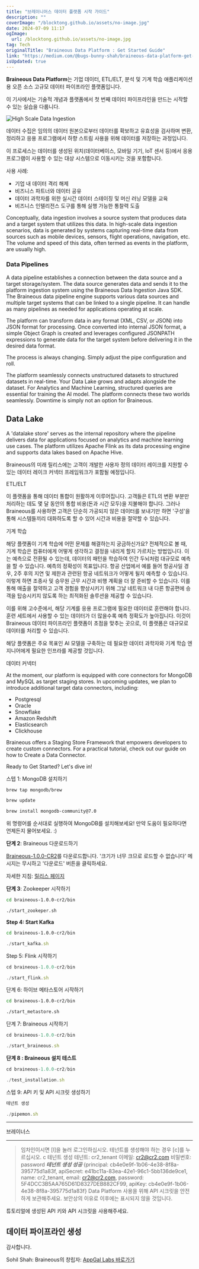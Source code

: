 ```yaml
---
title: "브레이니어스 데이터 플랫폼 시작 가이드"
description: ""
coverImage: "/blocktong.github.io/assets/no-image.jpg"
date: 2024-07-09 11:17
ogImage: 
  url: /blocktong.github.io/assets/no-image.jpg
tag: Tech
originalTitle: "Braineous Data Platform : Get Started Guide"
link: "https://medium.com/@bugs-bunny-shah/braineous-data-platform-get-started-guide-f4ab09025147"
isUpdated: true
---
```





**Braineous Data Platform**는 기업 데이터, ETL/ELT, 분석 및 기계 학습 애플리케이션용 오픈 소스 고규모 데이터 파이프라인 플랫폼입니다.

이 기사에서는 기술적 개념과 플랫폼에서 첫 번째 데이터 파이프라인을 만드는 시작할 수 있는 실습을 다룹니다.

![High Scale Data Ingestion](https://miro.medium.com/v2/resize:fit:1400/1*sPnJk9Xa6qmHE6zvF1IDzg.gif)

<div class="content-ad"></div>

데이터 수집은 임의의 데이터 원본으로부터 데이터를 확보하고 유효성을 검사하며 변환, 정리하고 응용 프로그램에서 하향 스트림 사용을 위해 데이터를 저장하는 과정입니다.

이 프로세스는 데이터를 생성된 위치(데이터베이스, 모바일 기기, IoT 센서 등)에서 응용 프로그램이 사용할 수 있는 대상 시스템으로 이동시키는 것을 포함합니다.

사용 사례:

- 기업 내 데이터 격리 해제
- 비즈니스 파트너와 데이터 공유
- 데이터 과학자를 위한 실시간 데이터 스테이징 및 머신 러닝 모델을 교육
- 비즈니스 인텔리전스 도구를 통해 실행 가능한 통찰력 도출

<div class="content-ad"></div>

Conceptually, data ingestion involves a source system that produces data and a target system that utilizes this data. In high-scale data ingestion scenarios, data is generated by systems capturing real-time data from sources such as mobile devices, sensors, flight operations, navigation, etc. The volume and speed of this data, often termed as events in the platform, are usually high.

### Data Pipelines

A data pipeline establishes a connection between the data source and a target storage/system. The data source generates data and sends it to the platform ingestion system using the Braineous Data Ingestion Java SDK. The Braineous data pipeline engine supports various data sources and multiple target systems that can be linked to a single pipeline. It can handle as many pipelines as needed for applications operating at scale.

The platform can transform data in any format (XML, CSV, or JSON) into JSON format for processing. Once converted into internal JSON format, a simple Object Graph is created and leverages configured JSONPATH expressions to generate data for the target system before delivering it in the desired data format.

<div class="content-ad"></div>

The process is always changing. Simply adjust the pipe configuration and roll.

The platform seamlessly connects unstructured datasets to structured datasets in real-time. Your Data Lake grows and adapts alongside the dataset. For Analytics and Machine Learning, structured queries are essential for training the AI model. The platform connects these two worlds seamlessly. Downtime is simply not an option for Braineous.

## Data Lake

A 'datalake store' serves as the internal repository where the pipeline delivers data for applications focused on analytics and machine learning use cases. The platform utilizes Apache Flink as its data processing engine and supports data lakes based on Apache Hive.

<div class="content-ad"></div>

Braineous의 미래 릴리스에는 고객이 개발한 사용자 정의 데이터 레이크를 지원할 수 있는 데이터 레이크 커넥터 프레임워크가 포함될 예정입니다.

ETL/ELT

이 플랫폼을 통해 데이터 통합이 원활하게 이루어집니다. 고객들은 ETL의 변환 부분만 처리하는 데도 몇 달 동안의 통합 비용(돈과 시간 모두)을 지불해야 합니다. 그러나 Braineous를 사용하면 고객은 단순히 가공되지 않은 데이터를 보내기만 하면 '구성'을 통해 시스템들끼리 대화하도록 할 수 있어 시간과 비용을 절약할 수 있습니다.

기계 학습

<div class="content-ad"></div>

해당 플랫폼이 기계 학습에 어떤 문제를 해결하는지 궁금하신가요? 전체적으로 볼 때, 기계 학습은 컴퓨터에게 어떻게 생각하고 결정을 내리게 할지 가르치는 방법입니다. 이는 예측으로 전환될 수 있는데, 데이터의 패턴을 학습하여 인간 두뇌처럼 대규모로 예측을 할 수 있습니다. 예측의 정확성이 목표입니다. 항공 산업에서 예를 들어 항공사일 경우, 2주 후의 지연 및 제한과 관련된 항공 네트워크가 어떻게 될지 예측할 수 있습니다. 이렇게 하면 조종사 및 승무원 근무 시간과 비행 계획을 더 잘 준비할 수 있습니다. 이를 통해 매출을 절약하고 고객 경험을 향상시키기 위해 그날 네트워크 내 다른 항공편에 승객을 탑승시키지 않도록 하는 최적화된 솔루션을 제공할 수 있습니다.

이를 위해 고수준에서, 해당 기계를 응용 프로그램에 필요한 데이터로 훈련해야 합니다. 훈련 세트에서 사용할 수 있는 데이터가 더 많을수록 예측 정확도가 높아집니다. 이것이 Braineous 데이터 파이프라인 플랫폼이 초점을 맞추는 곳으로, 이 플랫폼은 대규모로 데이터를 처리할 수 있습니다.

해당 플랫폼은 주요 목표인 AI 모델을 구축하는 데 필요한 데이터 과학자와 기계 학습 엔지니어에게 필요한 인프라를 제공할 것입니다.

데이터 커넥터

<div class="content-ad"></div>

At the moment, our platform is equipped with core connectors for MongoDB and MySQL as target staging stores. In upcoming updates, we plan to introduce additional target data connectors, including:

- Postgresql
- Oracle
- Snowflake
- Amazon Redshift
- Elasticsearch
- Clickhouse

Braineous offers a Staging Store Framework that empowers developers to create custom connectors. For a practical tutorial, check out our guide on how to Create a Data Connector.

Ready to Get Started? Let's dive in!

<div class="content-ad"></div>

스텝 1: MongoDB 설치하기

```bash
brew tap mongodb/brew
```

```bash
brew update
```

```bash
brew install mongodb-community@7.0
```

위 명령어를 순서대로 실행하여 MongoDB를 설치해보세요! 만약 도움이 필요하다면 언제든지 물어보세요. :)

<div class="content-ad"></div>

**단계 2**: Braineous 다운로드하기

[Braineous-1.0.0-CR2](https://downloadlinkhere)를 다운로드합니다. '크기가 너무 크므로 로드할 수 없습니다' 메시지는 무시하고 '다운로드' 버튼을 클릭하세요.

자세한 지침: [릴리스 페이지](https://releasepagehere)

**단계 3**: Zookeeper 시작하기

<div class="content-ad"></div>

```bash
cd braineous-1.0.0-cr2/bin
```

```bash
./start_zookeper.sh
```

**Step 4: Start Kafka**

```bash
cd braineous-1.0.0-cr2/bin
```

<div class="content-ad"></div>

```js
./start_kafka.sh
```

Step 5: Flink 시작하기

```js
cd braineous-1.0.0-cr2/bin
```

```js
./start_flink.sh
```

<div class="content-ad"></div>

단계 6: 하이브 메타스토어 시작하기

```bash
cd braineous-1.0.0-cr2/bin
```

```bash
./start_metastore.sh
```

단계 7: Braineous 시작하기

<div class="content-ad"></div>

```js
cd braineous-1.0.0-cr2/bin
```

```js
./start_braineous.sh
```

**단계 8 : Braineous 설치 테스트**

```js
cd braineous-1.0.0-cr2/bin
```

<div class="content-ad"></div>

```js
./test_installation.sh
```

스텝 9: API 키 및 API 시크릿 생성하기

```js
테넌트 생성
```

```js
./pipemon.sh
```

<div class="content-ad"></div>


********************
브레이너스
*****************
> 임차인이시면 [l]을 눌러 로그인하십시오. 테넌트를 생성해야 하는 경우 [c]를 누르십시오.
c
테넌트 생성
> 테넌트:
cr2_tenant
> 이메일:
cr2@cr2.com
> 비밀번호:
password
***테넌트 생성 성공***
{principal: cb4e0e9f-1b06-4e38-8f8a-395775d1a83f, apiSecret: e41bc11a-83ea-42e1-96c1-5bb136de9ce1, name: cr2_tenant, email: cr2@cr2.com, password: 5F4DCC3B5AA765D61D8327DEB882CF99, apiKey: cb4e0e9f-1b06-4e38-8f8a-395775d1a83f}
Data Platform 사용을 위해 API 시크릿을 안전하게 보관해주세요. 보안상의 이유로 이후에는 표시되지 않을 것입니다.



튜토리얼에 생성된 API 키와 API 시크릿을 사용해주세요.


## 데이터 파이프라인 생성

감사합니다.


<div class="content-ad"></div>

Sohil Shah: Braineous의 창립자: [AppGal Labs 바로가기](http://www.appgallabs.io)
